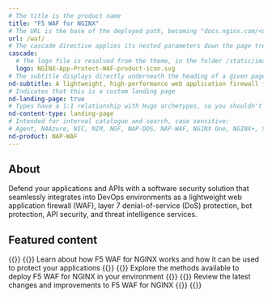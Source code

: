 ```yaml
---
# The title is the product name
title: "F5 WAF for NGINX"
# The URL is the base of the deployed path, becoming "docs.nginx.com/<url>/<other-pages>"
url: /waf/
# The cascade directive applies its nested parameters down the page tree until overwritten
cascade:
  # The logo file is resolved from the theme, in the folder /static/images/icons/
  logo: NGINX-App-Protect-WAF-product-icon.svg
# The subtitle displays directly underneath the heading of a given page
nd-subtitle: A lightweight, high-performance web application firewall for protecting APIs and applications
# Indicates that this is a custom landing page
nd-landing-page: true
# Types have a 1:1 relationship with Hugo archetypes, so you shouldn't need to change this
nd-content-type: landing-page
# Intended for internal catalogue and search, case sensitive:
# Agent, N4Azure, NIC, NIM, NGF, NAP-DOS, NAP-WAF, NGINX One, NGINX+, Solutions, Unit
nd-product: NAP-WAF
---
```


## About

Defend your applications and APIs with a software security solution that seamlessly integrates into DevOps environments as a lightweight web application firewall (WAF), layer 7 denial-of-service (DoS) protection, bot protection, API security, and threat intelligence services.

## Featured content

{{<card-section showAsCards="true" isFeaturedSection="true">}}
  {{<card title="Overview" titleUrl="/waf/fundamentals/overview">}}
      Learn about how F5 WAF for NGINX works and how it can be used to protect your applications
    {{</card>}}
    {{<card title="Install F5 WAF for NGINX" titleUrl="/waf/install" >}}
      Explore the methods available to deploy F5 WAF for NGINX in your environment
    {{</card>}}
    {{<card title="Changelog" titleUrl="/waf/changelog" icon="clock-alert">}}
      Review the latest changes and improvements to F5 WAF for NGINX
    {{</card>}}
{{</card-section>}}
